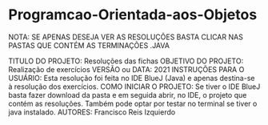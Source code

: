 # Programcao-Orientada-aos-Objetos

NOTA: SE APENAS DESEJA VER AS RESOLUÇÕES BASTA CLICAR NAS PASTAS QUE CONTÉM AS TERMINAÇÕES .JAVA 

TITULO DO PROJETO: Resoluções das fichas
OBJETIVO DO PROJETO: Realização de exercícios
VERSÃO ou DATA: 2021
INSTRUÇÕES PARA O USUÁRIO: Esta resolução foi feita no IDE BlueJ (Java) e apenas destina-se à resolução dos exercícios. 
COMO INICIAR O PROJETO: Se tiver o IDE BlueJ basta fazer download da pasta e em seguida abrir, no IDE, o projeto que contém as resoluções. Também pode optar por testar no terminal se tiver o java instalado. 
AUTORES: Francisco Reis Izquierdo
